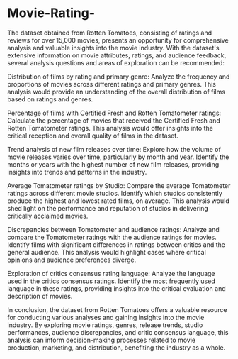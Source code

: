 # Movie-Rating-
The dataset obtained from Rotten Tomatoes, consisting of ratings and reviews for over 15,000 movies, presents an opportunity for comprehensive analysis and valuable insights into the movie industry. With the dataset's extensive information on movie attributes, ratings, and audience feedback, several analysis questions and areas of exploration can be recommended:

Distribution of films by rating and primary genre: Analyze the frequency and proportions of movies across different ratings and primary genres. This analysis would provide an understanding of the overall distribution of films based on ratings and genres.

Percentage of films with Certified Fresh and Rotten Tomatometer ratings: Calculate the percentage of movies that received the Certified Fresh and Rotten Tomatometer ratings. This analysis would offer insights into the critical reception and overall quality of films in the dataset.

Trend analysis of new film releases over time: Explore how the volume of movie releases varies over time, particularly by month and year. Identify the months or years with the highest number of new film releases, providing insights into trends and patterns in the industry.

Average Tomatometer ratings by Studio: Compare the average Tomatometer ratings across different movie studios. Identify which studios consistently produce the highest and lowest rated films, on average. This analysis would shed light on the performance and reputation of studios in delivering critically acclaimed movies.

Discrepancies between Tomatometer and audience ratings: Analyze and compare the Tomatometer ratings with the audience ratings for movies. Identify films with significant differences in ratings between critics and the general audience. This analysis would highlight cases where critical opinions and audience preferences diverge.

Exploration of critics consensus rating language: Analyze the language used in the critics consensus ratings. Identify the most frequently used language in these ratings, providing insights into the critical evaluation and description of movies.

In conclusion, the dataset from Rotten Tomatoes offers a valuable resource for conducting various analyses and gaining insights into the movie industry. By exploring movie ratings, genres, release trends, studio performances, audience discrepancies, and critic consensus language, this analysis can inform decision-making processes related to movie production, marketing, and distribution, benefiting the industry as a whole.
